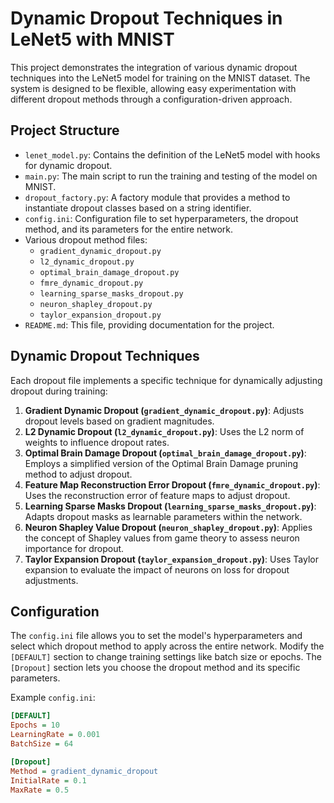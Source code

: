 # Dynamic Dropout Techniques in LeNet5 with MNIST

This project demonstrates the integration of various dynamic dropout techniques into the LeNet5 model for training on the MNIST dataset. The system is designed to be flexible, allowing easy experimentation with different dropout methods through a configuration-driven approach.

## Project Structure

- `lenet_model.py`: Contains the definition of the LeNet5 model with hooks for dynamic dropout.
- `main.py`: The main script to run the training and testing of the model on MNIST.
- `dropout_factory.py`: A factory module that provides a method to instantiate dropout classes based on a string identifier.
- `config.ini`: Configuration file to set hyperparameters, the dropout method, and its parameters for the entire network.
- Various dropout method files:
  - `gradient_dynamic_dropout.py`
  - `l2_dynamic_dropout.py`
  - `optimal_brain_damage_dropout.py`
  - `fmre_dynamic_dropout.py`
  - `learning_sparse_masks_dropout.py`
  - `neuron_shapley_dropout.py`
  - `taylor_expansion_dropout.py`
- `README.md`: This file, providing documentation for the project.

## Dynamic Dropout Techniques

Each dropout file implements a specific technique for dynamically adjusting dropout during training:

1. **Gradient Dynamic Dropout (`gradient_dynamic_dropout.py`)**: Adjusts dropout levels based on gradient magnitudes.
2. **L2 Dynamic Dropout (`l2_dynamic_dropout.py`)**: Uses the L2 norm of weights to influence dropout rates.
3. **Optimal Brain Damage Dropout (`optimal_brain_damage_dropout.py`)**: Employs a simplified version of the Optimal Brain Damage pruning method to adjust dropout.
4. **Feature Map Reconstruction Error Dropout (`fmre_dynamic_dropout.py`)**: Uses the reconstruction error of feature maps to adjust dropout.
5. **Learning Sparse Masks Dropout (`learning_sparse_masks_dropout.py`)**: Adapts dropout masks as learnable parameters within the network.
6. **Neuron Shapley Value Dropout (`neuron_shapley_dropout.py`)**: Applies the concept of Shapley values from game theory to assess neuron importance for dropout.
7. **Taylor Expansion Dropout (`taylor_expansion_dropout.py`)**: Uses Taylor expansion to evaluate the impact of neurons on loss for dropout adjustments.

## Configuration

The `config.ini` file allows you to set the model's hyperparameters and select which dropout method to apply across the entire network. Modify the `[DEFAULT]` section to change training settings like batch size or epochs. The `[Dropout]` section lets you choose the dropout method and its specific parameters.

Example `config.ini`:

```ini
[DEFAULT]
Epochs = 10
LearningRate = 0.001
BatchSize = 64

[Dropout]
Method = gradient_dynamic_dropout
InitialRate = 0.1
MaxRate = 0.5

